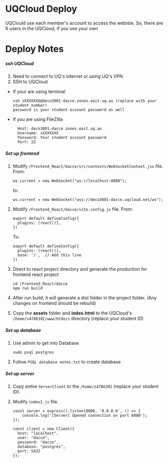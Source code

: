 # UQCloud Deploy

UQClould use each member's account to access the webiste. So, there are 6 users in the UQCloud, if you use your own

# Deploy Notes

##### ssh UQCloud

1. Need to connect to UQ's internet or using UQ's VPN
2. SSH to UQCloud

- If your are using terminal

  ```
  ssh sXXXXXXX@deco3801-dacce.zones.eait.uq.au (replace with your student number)
  password is your student account password as well
  ```

- If you are using FileZilla
  ```
    Host: deco3801-dacce.zones.eait.uq.au
    Username: sXXXXXXX
    Password: Your student account password
    Port: 22
  ```

##### Set up frontend

1. Modify `/Frontend_React/dacce/src/contexts/WebSocketContext.jsx` file.
   From:

   ```
   ws.current = new WebSocket("ws://localhost:8080");
   ```

   to:

   ```
   ws.current = new WebSocket("wss://deco3801-dacce.uqcloud.net/ws");
   ```

2. Modify `/Frontend_React/dacce/vite.config.js` file.
   From:

   ```
   export default defineConfig({
     plugins: [react()],
   })
   ```

   To:

   ```
   export default defineConfig({
     plugins: [react()],
     base: '/',  // Add this line
   })
   ```

3. Direct to react project directory and generate the production for frontend react project
   ```
   cd /Frontend_React/dacce
   npm run build
   ```
4. After run build, it will generate a dist folder in the project folder. (Any changes on frontend should be rebuild)
5. Copy the **assets** folder and **index.html** to the UQCloud's `/home/s4786392/www/htdocs` directory (replace your student ID)

##### Set up database

1. Use admin to get into Database
   ```
   sudo psql postgres
   ```
2. Follow `PSQL database notes.txt` to create database

##### Set up server

1. Copy entire `ServerClient` to the `/home/s4786392` (replace your student ID).

2. Modify `index1.js` file.
   ```
   const server = express().listen(8080, '0.0.0.0', () => {
       console.log('[Server] Opened connection on port 8080');
   });
   ```
   ```
   const client = new Client({
     host: "localhost",
     user: "dacce",
     password: "dacce",
     database: "postgres",
     port: 5432
   });
   ```
